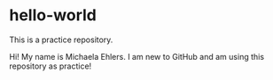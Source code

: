 # hello-world
This is a practice repository.

Hi! My name is Michaela Ehlers. I am new to GitHub and am using this repository as practice!
